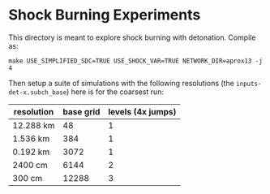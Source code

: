 # Shock Burning Experiments

This directory is meant to explore shock burning with detonation.  Compile as:

```
make USE_SIMPLIFIED_SDC=TRUE USE_SHOCK_VAR=TRUE NETWORK_DIR=aprox13 -j 4
```

Then setup a suite of simulations with the following resolutions (the
`inputs-det-x.subch_base`) here is for the coarsest run:


| resolution   |  base grid  |  levels (4x jumps)  |
| ------------ | ----------- | ------------------- |
|   12.288 km  |       48    |         1           |
|    1.536 km  |      384    |         1           |
|    0.192 km  |     3072    |         1           |
|     2400 cm  |     6144    |         2           |
|      300 cm  |    12288    |         3           |




